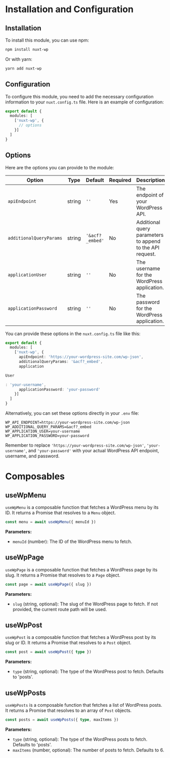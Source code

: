 # Installation and Configuration

## Installation

To install this module, you can use npm:

```sh
npm install nuxt-wp
```

Or with yarn:

```sh
yarn add nuxt-wp
```

## Configuration

To configure this module, you need to add the necessary configuration information to your `nuxt.config.ts` file. Here is an example of configuration:

```typescript
export default {
  modules: [
    ['nuxt-wp', {
      // options
    }]
  ]
}
```

## Options

Here are the options you can provide to the module:

| Option                | Type     | Default | Required | Description                                                                 |
|-----------------------|----------|---------|----------|-----------------------------------------------------------------------------|
| `apiEndpoint`         | string   | `''`    | Yes      | The endpoint of your WordPress API.                                         |
| `additionalQueryParams` | string   | `'&acf?_embed'` | No       | Additional query parameters to append to the API request. |
| `applicationUser`     | string   | `''`    | No      | The username for the WordPress application.                                 |
| `applicationPassword` | string   | `''`    | No      | The password for the WordPress application.                                 |

You can provide these options in the `nuxt.config.ts` file like this:

```typescript
export default {
  modules: [
    ['nuxt-wp', {
      apiEndpoint: 'https://your-wordpress-site.com/wp-json',
      additionalQueryParams: '&acf?_embed',
      application

User

: 'your-username',
      applicationPassword: 'your-password'
    }]
  ]
}
```

Alternatively, you can set these options directly in your `.env` file:

```env
WP_API_ENDPOINT=https://your-wordpress-site.com/wp-json
WP_ADDITIONAL_QUERY_PARAMS=&acf?_embed
WP_APPLICATION_USER=your-username
WP_APPLICATION_PASSWORD=your-password
```

Remember to replace `'https://your-wordpress-site.com/wp-json'`, `'your-username'`, and `'your-password'` with your actual WordPress API endpoint, username, and password.

# Composables

## useWpMenu

`useWpMenu` is a composable function that fetches a WordPress menu by its ID. It returns a Promise that resolves to a `Menu` object.

```ts
const menu = await useWpMenu({ menuId })
```

**Parameters:**

- `menuId` (number): The ID of the WordPress menu to fetch.

## useWpPage

`useWpPage` is a composable function that fetches a WordPress page by its slug. It returns a Promise that resolves to a `Page` object.

```ts
const page = await useWpPage({ slug })
```

**Parameters:**

- `slug` (string, optional): The slug of the WordPress page to fetch. If not provided, the current route path will be used.

## useWpPost

`useWpPost` is a composable function that fetches a WordPress post by its slug or ID. It returns a Promise that resolves to a `Post` object.

```ts
const post = await useWpPost({ type })
```

**Parameters:**

- `type` (string, optional): The type of the WordPress post to fetch. Defaults to 'posts'.

## useWpPosts

`useWpPosts` is a composable function that fetches a list of WordPress posts. It returns a Promise that resolves to an array of `Post` objects.

```ts
const posts = await useWpPosts({ type, maxItems })
```

**Parameters:**

- `type` (string, optional): The type of the WordPress posts to fetch. Defaults to 'posts'.
- `maxItems` (number, optional): The number of posts to fetch. Defaults to 6.
